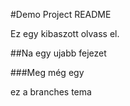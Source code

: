#Demo Project README

Ez egy kibaszott olvass el.

##Na egy ujabb fejezet

###Meg még egy

ez a branches tema